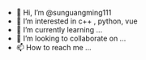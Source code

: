 - 👋 Hi, I’m @sunguangming111
- 👀 I’m interested in c++ , python, vue
- 🌱 I’m currently learning ...
- 💞️ I’m looking to collaborate on ...
- 📫 How to reach me ...

<!---
sunguangming111/sunguangming111 is a ✨ special ✨ repository because its `README.md` (this file) appears on your GitHub profile.
You can click the Preview link to take a look at your changes.
--->
